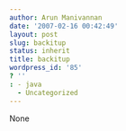 ```yaml
---
author: Arun Manivannan
date: '2007-02-16 00:42:49'
layout: post
slug: backitup
status: inherit
title: backitup
wordpress_id: '85'
? ''
: - java
  - Uncategorized
---
```


None

